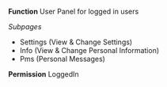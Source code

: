 **Function**
User Panel for logged in users

*Subpages*
- Settings (View & Change Settings)
- Info (View & Change Personal Information)
- Pms (Personal Messages)

**Permission**
LoggedIn
